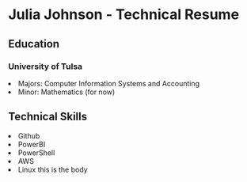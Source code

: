 # Julia Johnson - Technical Resume
## Education
 ### University of Tulsa
 <li>Majors: Computer Information Systems and Accounting 
 <li>Minor: Mathematics (for now)
 
## Technical Skills
 <li> Github
 <li> PowerBI
  <li> PowerShell
   <li> AWS
    <li> Linux
<html>
 <title>Julia Johnson</title>
 <body>this is the body </body>
